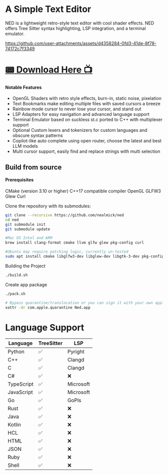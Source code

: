 # A Simple Text Editor
NED is a lightweight retro-style text editor with cool shader effects. NED offers Tree Sitter syntax highlighting, LSP integration, and a terminal emulator.


https://github.com/user-attachments/assets/d4358284-0fd3-41de-8f78-74172c7f3349
# [📟 Download Here 📺](https://github.com/nealmick/ned/releases)
#### Notable Features
- OpenGL Shaders with retro style effects, burn-in, static noise, pixelation
- Text Bookmarks make editing multiple files with saved cursors a breeze
- Rainbow mode cursor to never lose your cursor, and stand out
- LSP Adapters for easy navigation and advanced language support
- Terminal Emulator based on suckless st.c ported to C++ with multiplexer support
- Optional Custom lexers and tokenizers for custom languages and obscure syntax patterns
- Copilot-like auto complete using open router, choose the latest and best LLM models
- Multi cursor support, easily find and replace strings with multi selection





## Build from source
#### Prerequisites
CMake (version 3.10 or higher)
C++17 compatible compiler
OpenGL
GLFW3
Glew
Curl	

Clone the repository with its submodules:
```sh
git clone --recursive https://github.com/nealmick/ned
cd ned
git submodule init
git submodule update

#Mac OS Intel and ARM
brew install clang-format cmake llvm glfw glew pkg-config curl

#Ubuntu may require patching logic, currently un-tested
sudo apt install cmake libglfw3-dev libglew-dev libgtk-3-dev pkg-config build-essential curl

```

Building the Project
```sh
./build.sh

```

Create app package
```sh
./pack.sh

# Bypass quarantine/translocation or you can sign it with your own apple dev acc
xattr -dr com.apple.quarantine Ned.app

```

# Language Support

| Language | TreeSitter | LSP      |
|----------|------------|----------|
| Python   | ✅         | Pyright  |
| C++      | ✅         | Clangd   |
| C        | ✅         | Clangd   |
| C#       | ✅         | ❌       |
| TypeScript | ✅         | Microsoft      |
| JavaScript| ✅         | Microsoft       |
| Go       | ✅         | GoPls       |
| Rust     | ✅         | ❌       |
| Java     | ✅         | ❌       |
| Kotlin   | ✅         | ❌       |
| HCL      | ✅         | ❌       |
| HTML     | ✅         | ❌       |
| JSON     | ✅         | ❌       |
| Ruby     | ✅         | ❌       |
| Shell    | ✅         | ❌       |